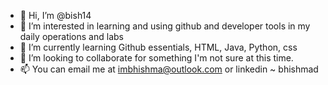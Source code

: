 - 👋 Hi, I’m @bish14
- 👀 I’m interested in learning and using github and developer tools in my daily operations and labs
- 🌱 I’m currently learning Github essentials, HTML, Java, Python, css
- 💞️ I’m looking to collaborate for something I'm not sure at this time.
- 📫 You can email me at imbhishma@outlook.com or linkedin ~ bhishmad

<!---
bish14/bish14 is a ✨ special ✨ repository because its `README.md` (this file) appears on your GitHub profile.
You can click the Preview link to take a look at your changes.
--->
